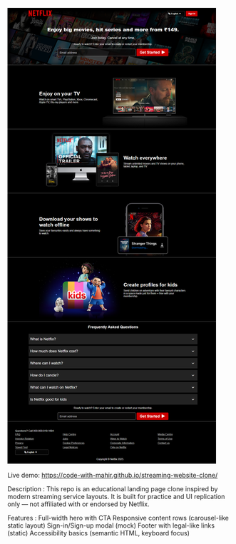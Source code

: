 ![Home Page](assets/screenshots/fullscreenshot.png)

Live demo: https://code-with-mahir.github.io/streaming-website-clone/

Description :
This repo is an educational landing page clone inspired by modern streaming service layouts. It is built for practice and UI replication only — not affiliated with or endorsed by Netflix.

Features :
Full-width hero with CTA
Responsive content rows (carousel-like static layout)
Sign-in/Sign-up modal (mock)
Footer with legal-like links (static)
Accessibility basics (semantic HTML, keyboard focus)
